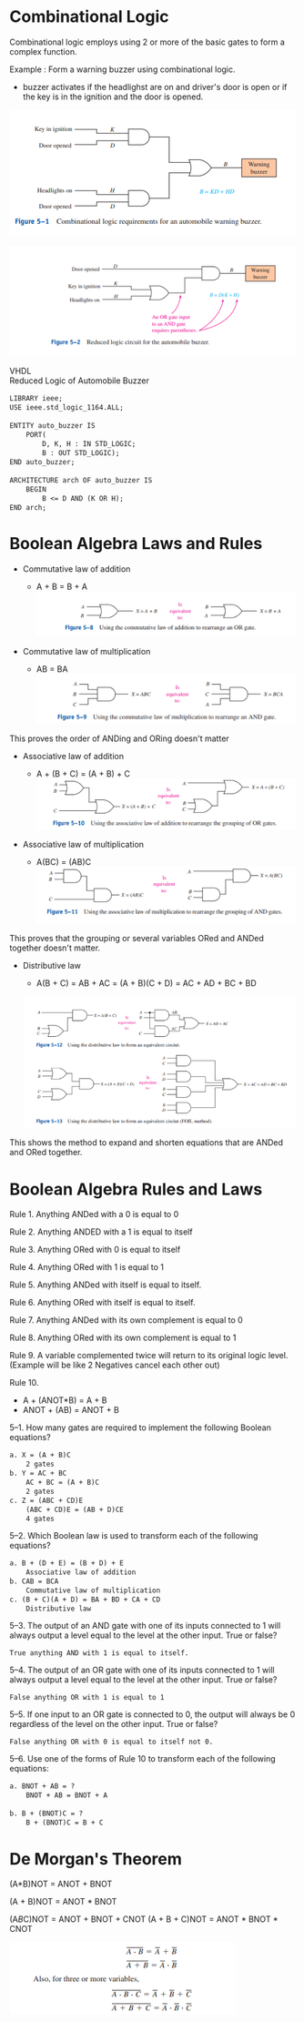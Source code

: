 # Combinational Logic

Combinational logic employs using 2 or more of the basic gates to form a complex function.

Example : Form a warning buzzer using combinational logic.
- buzzer activates if the headlighst are on and driver's door is open or if the key is in the ignition and the door is opened.

![Alt text](images/image.png)

![Alt text](images/image1.png)

VHDL <br>
Reduced Logic of Automobile Buzzer
```
LIBRARY ieee;
USE ieee.std_logic_1164.ALL;

ENTITY auto_buzzer IS
    PORT(
        D, K, H : IN STD_LOGIC;
        B : OUT STD_LOGIC);
END auto_buzzer;

ARCHITECTURE arch OF auto_buzzer IS
    BEGIN
        B <= D AND (K OR H);
END arch;
```

# Boolean Algebra Laws and Rules

- Commutative law of addition
    - A + B = B + A
![Alt text](images/commutative_add.png)

- Commutative law of multiplication
    - AB = BA 
![Alt text](images/commutative_mult.png)

This proves the order of ANDing and ORing doesn't matter

- Associative law of addition
    - A + (B + C) = (A + B) + C
    ![Alt text](images/asso_add.png)

- Associative law of multiplication
    - A(BC) = (AB)C
    ![Alt text](images/asso_mult.png)

This proves that the grouping or several variables ORed and ANDed together doesn't matter.

- Distributive law
    - A(B + C) = AB + AC
    = (A + B)(C + D) = AC + AD + BC + BD

    ![Alt text](images/dist_law.png)

This shows the method to expand and shorten equations that are ANDed and ORed together.

# Boolean Algebra Rules and Laws

Rule 1. Anything ANDed with a 0 is equal to 0

Rule 2. Anything ANDED with a 1 is equal to itself

Rule 3. Anything ORed with 0 is equal to itself

Rule 4. Anything ORed with 1 is equal to 1

Rule 5. Anything ANDed with itself is equal to itself.

Rule 6. Anything ORed with itself is equal to itself.

Rule 7. Anything ANDed with its own complement is equal to 0

Rule 8. Anything ORed with its own complement is equal to 1

Rule 9. A variable complemented twice will return to its original logic level. (Example will be like 2 Negatives cancel each other out)

Rule 10. 
- A + (ANOT*B) = A + B
- ANOT + (AB) = ANOT + B

5–1. How many gates are required to implement the following Boolean
equations?

    a. X = (A + B)C
        2 gates
    b. Y = AC + BC
        AC + BC = (A + B)C
        2 gates
    c. Z = (ABC + CD)E
        (ABC + CD)E = (AB + D)CE
        4 gates


5–2. Which Boolean law is used to transform each of the following
equations?

    a. B + (D + E) = (B + D) + E
        Associative law of addition
    b. CAB = BCA
        Commutative law of multiplication
    c. (B + C)(A + D) = BA + BD + CA + CD
        Distributive law

5–3. The output of an AND gate with one of its inputs connected to 1
will always output a level equal to the level at the other input. True or
false?

    True anything AND with 1 is equal to itself.

5–4. The output of an OR gate with one of its inputs connected to 1 will
always output a level equal to the level at the other input. True or false?

    False anything OR with 1 is equal to 1

5–5. If one input to an OR gate is connected to 0, the output will always be
0 regardless of the level on the other input. True or false?

    False anything OR with 0 is equal to itself not 0.

5–6. Use one of the forms of Rule 10 to transform each of the following
equations:

    a. BNOT + AB = ?
        BNOT + AB = BNOT + A
    
    b. B + (BNOT)C = ?
        B + (BNOT)C = B + C

# De Morgan's Theorem

(A*B)NOT = ANOT + BNOT

(A + B)NOT = ANOT * BNOT

(A*B*C)NOT = ANOT + BNOT + CNOT
(A + B + C)NOT = ANOT * BNOT * CNOT

![Alt text](images/demorgan_theorem.png)

